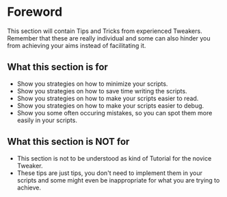 # Foreword

This section will contain Tips and Tricks from experienced Tweakers.  
Remember that these are really individual and some can also hinder you from achieving your aims instead of facilitating it.

## What this section is for
- Show you strategies on how to minimize your scripts.
- Show you strategies on how to save time writing the scripts.
- Show you strategies on how to make your scripts easier to read.
- Show you strategies on how to make your scripts easier to debug.
- Show you some often occuring mistakes, so you can spot them more easily in your scripts.



## What this section is NOT for

- This section is not to be understood as kind of Tutorial for the novice Tweaker.
- These tips are just tips, you don't need to implement them in your scripts and some might even be inappropriate for what you are trying to achieve.
